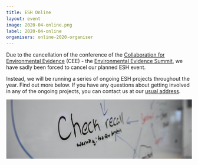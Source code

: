 ```yaml
---
title: ESH Online
layout: event
image: 2020-04-online.png
label: 2020-04-online
organisers: online-2020-organiser
---
```

Due to the cancellation of the conference of the <a href="https://www.environmentalevidence.org">Collaboration for Environmental Evidence</a> (CEE) - the <a href="https://environmentalevidencesummit.com">Environmental Evidence Summit</a>, we have sadly been forced to cancel our planned ESH event.

Instead, we will be running a series of ongoing ESH projects throughout the year. Find out more below. If you have any questions about getting involved in any of the ongoing projects, you can contact us at our <a href="mailto:eshackathon@gmail.com">usual address</a>.

<img src="/assets/images/events/Online_banner_small.jpg" alt="Panorama"/>